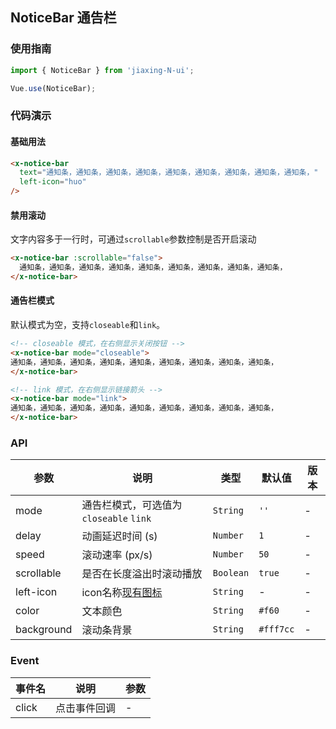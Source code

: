 ## NoticeBar 通告栏

### 使用指南
``` javascript
import { NoticeBar } from 'jiaxing-N-ui';

Vue.use(NoticeBar);
```

### 代码演示

#### 基础用法

```html
<x-notice-bar
  text="通知条，通知条，通知条，通知条，通知条，通知条，通知条，通知条，通知条，"
  left-icon="huo"
/>
```

#### 禁用滚动
文字内容多于一行时，可通过`scrollable`参数控制是否开启滚动

```html
<x-notice-bar :scrollable="false">
  通知条，通知条，通知条，通知条，通知条，通知条，通知条，通知条，通知条，
</x-notice-bar>
```

#### 通告栏模式
默认模式为空，支持`closeable`和`link`。

```html
<!-- closeable 模式，在右侧显示关闭按钮 -->
<x-notice-bar mode="closeable">
通知条，通知条，通知条，通知条，通知条，通知条，通知条，通知条，通知条，
</x-notice-bar>

<!-- link 模式，在右侧显示链接箭头 -->
<x-notice-bar mode="link">
通知条，通知条，通知条，通知条，通知条，通知条，通知条，通知条，通知条，
</x-notice-bar>
```

### API

| 参数 | 说明 | 类型 | 默认值 | 版本 |
|------|------|------|------|------|
| mode | 通告栏模式，可选值为 `closeable` `link` | `String` | `''` | - |
| delay | 动画延迟时间 (s) | `Number` | `1` | - |
| speed | 滚动速率 (px/s) | `Number` | `50` | - |
| scrollable | 是否在长度溢出时滚动播放 | `Boolean` | `true` | - |
| left-icon | icon名称[现有图标](https://healen.github.io/xui/#/demo/icon) | `String` | - | - |
| color | 文本颜色 | `String` | `#f60` | - |
| background | 滚动条背景 | `String` | `#fff7cc` | - |

### Event

| 事件名 | 说明 | 参数 |
|------|------|------|
| click | 点击事件回调 | - |
